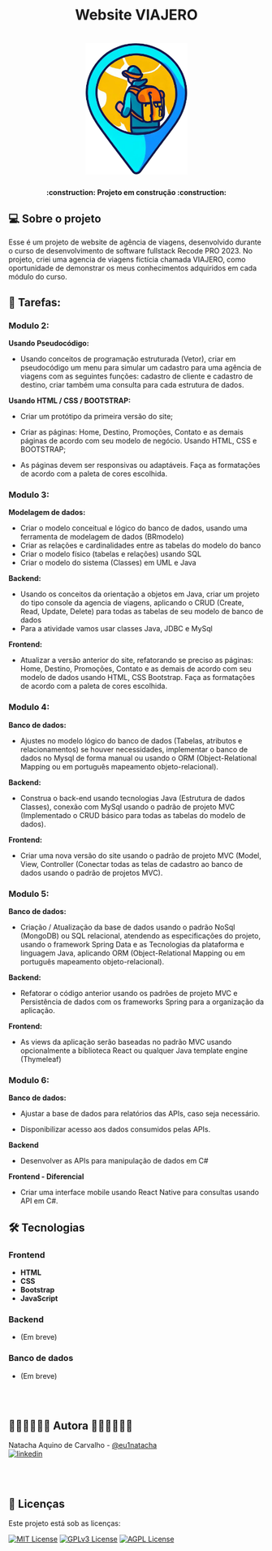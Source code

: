 <h1 align="center"> Website VIAJERO </H1>

<h1 align="center">
      <img alt="logoNova" title="NOVA" src="https://github.com/eu1natacha/AgenciaVIAJERO/blob/main/img/logoteste.png" width="200vw"/>
</h1>

<h4 align="center"> :construction: Projeto em construção :construction: </h4>

## 💻 Sobre o projeto
Esse é um projeto de website de agência de viagens, desenvolvido durante o curso de desenvolvimento de software fullstack Recode PRO 2023. No projeto, criei uma agencia de viagens fictícia chamada VIAJERO, como oportunidade de demonstrar os meus conhecimentos adquiridos em cada módulo do curso.

## 📝 Tarefas: 

### Modulo 2:
**Usando Pseudocódigo:**

- Usando conceitos de programação estruturada (Vetor), criar em pseudocódigo um menu para simular um cadastro para uma agência de viagens com as seguintes funções: cadastro de cliente e cadastro de destino, criar também uma consulta para cada estrutura de dados.      

**Usando HTML / CSS / BOOTSTRAP:** 

- Criar um protótipo da primeira versão do site; 

- Criar as páginas: Home, Destino, Promoções, Contato e as demais páginas de acordo com seu modelo de negócio. Usando HTML, CSS e BOOTSTRAP; 

- As páginas devem ser responsivas ou adaptáveis. Faça as formatações de acordo com a paleta de cores escolhida. 

### Modulo 3:
**Modelagem de dados:**
 
- Criar o modelo conceitual e lógico do banco de dados, usando uma ferramenta de modelagem de dados (BRmodelo) 
- Criar as relações e cardinalidades entre as tabelas do modelo do banco
- Criar o modelo físico (tabelas e relações) usando SQL
- Criar o modelo do sistema (Classes) em UML e Java 
 
**Backend:**
 
- Usando os conceitos da orientação a objetos em Java, criar um projeto do tipo console da agencia de viagens, aplicando o CRUD (Create, Read, Update, Delete) para todas as tabelas de seu modelo de banco de dados 
- Para a atividade vamos usar classes Java, JDBC e MySql 
 

**Frontend:** 
 
- Atualizar a versão anterior do site, refatorando se preciso as páginas: Home, Destino, Promoções, Contato e as demais de acordo com seu modelo de dados usando HTML, CSS Bootstrap. Faça as formatações de acordo com a paleta de cores escolhida. 

### Modulo 4:
**Banco de dados:**

- Ajustes no modelo lógico do banco de dados (Tabelas, atributos e relacionamentos) se houver necessidades, implementar o banco de dados no Mysql de forma manual ou usando o ORM (Object-Relational Mapping ou em português mapeamento objeto-relacional). 

**Backend:** 

- Construa o back-end usando tecnologias Java (Estrutura de dados Classes), conexão com MySql usando o padrão de projeto MVC (Implementado o CRUD básico para todas as tabelas do modelo de dados).  

**Frontend:**

- Criar uma nova versão do site usando o padrão de projeto MVC (Model, View, Controller (Conectar todas as telas de cadastro ao banco de dados usando o padrão de projetos MVC). 

### Modulo 5:

**Banco de dados:** 

- Criação / Atualização da base de dados usando o padrão NoSql (MongoDB) ou SQL relacional, atendendo as especificações do projeto, usando o framework Spring Data e as Tecnologias da plataforma e linguagem Java, aplicando ORM (Object-Relational Mapping ou em português mapeamento objeto-relacional).  
 

**Backend:** 

- Refatorar o código anterior usando os padrões de projeto MVC e Persistência de dados com os frameworks Spring para a organização da aplicação. 
  

**Frontend:**

- As views da aplicação serão baseadas no padrão MVC usando opcionalmente a biblioteca React ou qualquer Java template engine (Thymeleaf)

### Modulo 6:
**Banco de dados:**

- Ajustar a base de dados para relatórios das APIs, caso seja necessário.

- Disponibilizar acesso aos dados consumidos pelas APIs. 

**Backend** 

- Desenvolver as APIs para manipulação de dados em C# 

**Frontend - Diferencial**

- Criar uma interface mobile usando React Native para consultas usando API em C#. 


## 🛠 Tecnologias

### **Frontend** 
-   **HTML**
-   **CSS**
-   **Bootstrap**
-   **JavaScript**

### **Backend** 
-  (Em breve)

### **Banco de dados** 
- (Em breve)

<br><br>

 ## 👩🏽‍💻👩🏽‍💻 Autora 👨🏽‍💻👩🏽‍💻

Natacha Aquino de Carvalho - [@eu1natacha](https://www.github.com/eu1natacha)
<br>
[![linkedin](https://img.shields.io/badge/linkedin-0A66C2?style=for-the-badge&logo=linkedin&logoColor=white)](https://www.linkedin.com/in/natacha-carvalho)

<br><br>
## 📜 Licenças

Este projeto está sob as licenças:

[![MIT License](https://img.shields.io/badge/License-MIT-green.svg)](https://choosealicense.com/licenses/mit/)
[![GPLv3 License](https://img.shields.io/badge/License-GPL%20v3-yellow.svg)](https://opensource.org/licenses/)
[![AGPL License](https://img.shields.io/badge/license-AGPL-blue.svg)](http://www.gnu.org/licenses/agpl-3.0)

